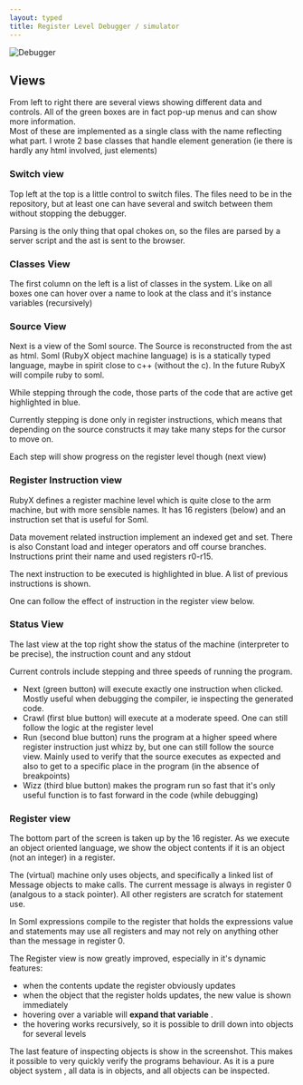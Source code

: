 ```yaml
---
layout: typed
title: Register Level Debugger / simulator
---
```


![Debugger](https://raw.githubusercontent.com/rubyx/salama-debugger/master/static/debugger.png)

## Views

From left to right there are several views showing different data and controls.
All of the green boxes are in fact pop-up menus and can show more information.  
Most of these are implemented as a single class with the name reflecting what part.
I wrote 2 base classes that handle element generation (ie there is hardly any html involved, just elements)

### Switch view

Top left at the top is a little control to switch files.
The files need to be in the repository, but at least one can have several and switch between
them without stopping the debugger.

Parsing is the only thing that opal chokes on, so the files are parsed by a server script and the
ast is sent to the browser.

### Classes View

The first column on the left is a list of classes in the system. Like on all boxes one can hover
over a name to look at the class and it's instance variables (recursively)


### Source View

Next is a view of the Soml source. The Source is reconstructed from the ast as html.
Soml (RubyX object machine language) is is a statically typed language,
maybe in spirit close to c++ (without the c). In the future RubyX will compile ruby to soml.

While stepping through the code, those parts of the code that are active get highlighted in blue.

Currently stepping is done only in register instructions, which means that depending on the source
constructs it may take many steps for the cursor to move on.  

Each step will show progress on the register level though (next view)


### Register Instruction view

RubyX defines a register machine level which is quite close to the arm machine, but with more
sensible names. It has 16 registers (below) and an instruction set that is useful for Soml.

Data movement related instruction implement an indexed get and set. There is also Constant load and
integer operators and off course branches.
Instructions print their name and used registers r0-r15.

The next instruction to be executed is highlighted in blue. A list of previous instructions is shown.

One can follow the effect of instruction in the register view below.

### Status View

The last view at the top right show the status of the machine (interpreter to be precise), the
instruction count and any stdout

Current controls include stepping and three speeds of running the program.

- Next (green button) will execute exactly one instruction when clicked. Mostly useful when
  debugging the compiler, ie inspecting the generated code.
- Crawl (first blue button) will execute at a moderate speed. One can still follow the
  logic at the register level
- Run (second blue button) runs the program at a higher speed where register instruction just
  whizz by, but one can still follow the source view. Mainly used to verify that the source executes
  as expected and also to get to a specific place in the program (in the absence of breakpoints)
- Wizz (third blue button) makes the program run so fast that it's only useful function is to
  fast forward  in the code (while debugging)

### Register view

The bottom part of the screen is taken up by the 16 register. As we execute an object oriented
language, we show the object contents if it is an object (not an integer) in a register.

The (virtual) machine only uses objects, and specifically a linked list of Message objects to
make calls. The current message is always in register 0 (analgous to a stack pointer).
All other registers are scratch for statement use.

In Soml expressions compile to the register that holds the expressions value and statements may use
all registers and may not rely on anything other than the message in register 0.


The Register view is now greatly improved, especially in it's dynamic features:

- when the contents update the register obviously updates
- when the object that the register holds updates, the new value is shown immediately
- hovering over a variable will **expand that variable** .
- the hovering works recursively, so it is possible to drill down into objects for several levels

The last feature of inspecting objects is show in the screenshot. This makes it possible
to very quickly verify the programs behaviour. As it is a pure object system , all data is in
objects, and all objects can be inspected.
